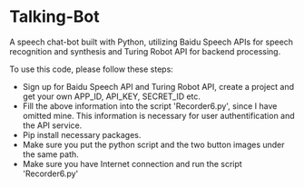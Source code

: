 # Talking-Bot  

A speech chat-bot built with Python, utilizing Baidu Speech APIs for speech recognition and synthesis and Turing Robot API for backend processing.

To use this code, please follow these steps:
* Sign up for Baidu Speech API and Turing Robot API, create a project and get your own APP_ID, API_KEY, SECRET_ID etc.
* Fill the above information into the script 'Recorder6.py', since I have omitted mine. This information is necessary for user authentification and the API service. 
* Pip install necessary packages.
* Make sure you put the python script and the two button images under the same path.
* Make sure you have Internet connection and run the script 'Recorder6.py'
